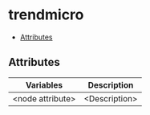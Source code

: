 # trendmicro

- [Attributes](#attributes)

## Attributes

| Variables          | Description     |
|--------------------|-----------------|
| \<node attribute\> | \<Description\> |

